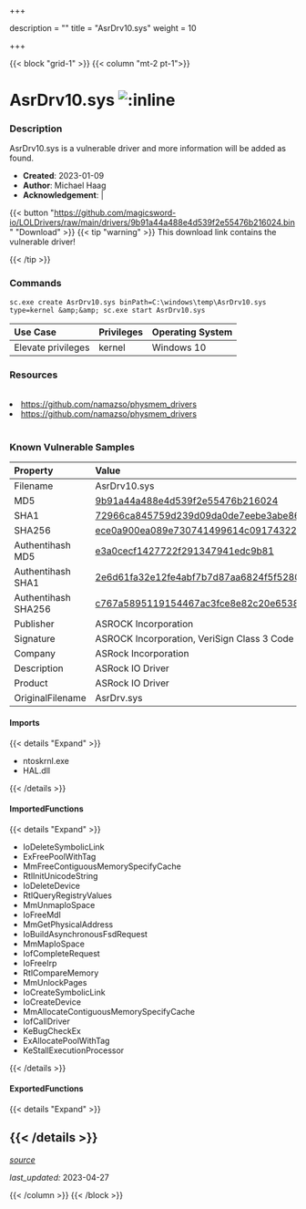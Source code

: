 +++

description = ""
title = "AsrDrv10.sys"
weight = 10

+++


{{< block "grid-1" >}}
{{< column "mt-2 pt-1">}}


# AsrDrv10.sys ![:inline](/images/twitter_verified.png) 


### Description

AsrDrv10.sys is a vulnerable driver and more information will be added as found.

- **Created**: 2023-01-09
- **Author**: Michael Haag
- **Acknowledgement**:  | [](https://twitter.com/)

{{< button "https://github.com/magicsword-io/LOLDrivers/raw/main/drivers/9b91a44a488e4d539f2e55476b216024.bin" "Download" >}}
{{< tip "warning" >}}
This download link contains the vulnerable driver!

{{< /tip >}}

### Commands

```
sc.exe create AsrDrv10.sys binPath=C:\windows\temp\AsrDrv10.sys type=kernel &amp;&amp; sc.exe start AsrDrv10.sys
```

| Use Case | Privileges | Operating System | 
|:---- | ---- | ---- |
| Elevate privileges | kernel | Windows 10 |

### Resources
<br>
<li><a href=" https://github.com/namazso/physmem_drivers"> https://github.com/namazso/physmem_drivers</a></li>
<li><a href="https://github.com/namazso/physmem_drivers">https://github.com/namazso/physmem_drivers</a></li>
<br>

### Known Vulnerable Samples

| Property           | Value |
|:-------------------|:------|
| Filename           | AsrDrv10.sys |
| MD5                | [9b91a44a488e4d539f2e55476b216024](https://www.virustotal.com/gui/file/9b91a44a488e4d539f2e55476b216024) |
| SHA1               | [72966ca845759d239d09da0de7eebe3abe86fee3](https://www.virustotal.com/gui/file/72966ca845759d239d09da0de7eebe3abe86fee3) |
| SHA256             | [ece0a900ea089e730741499614c0917432246ceb5e11599ee3a1bb679e24fd2c](https://www.virustotal.com/gui/file/ece0a900ea089e730741499614c0917432246ceb5e11599ee3a1bb679e24fd2c) |
| Authentihash MD5   | [e3a0cecf1427722f291347941edc9b81](https://www.virustotal.com/gui/search/authentihash%253Ae3a0cecf1427722f291347941edc9b81) |
| Authentihash SHA1  | [2e6d61fa32e12fe4abf7b7d87aa6824f5f528000](https://www.virustotal.com/gui/search/authentihash%253A2e6d61fa32e12fe4abf7b7d87aa6824f5f528000) |
| Authentihash SHA256| [c767a5895119154467ac3fce8e82c20e6538a4e54f6c109001c61f8abd58f9f8](https://www.virustotal.com/gui/search/authentihash%253Ac767a5895119154467ac3fce8e82c20e6538a4e54f6c109001c61f8abd58f9f8) |
| Publisher         | ASROCK Incorporation |
| Signature         | ASROCK Incorporation, VeriSign Class 3 Code Signing 2010 CA, VeriSign   |
| Company           | ASRock Incorporation |
| Description       | ASRock IO Driver |
| Product           | ASRock IO Driver |
| OriginalFilename  | AsrDrv.sys |


#### Imports
{{< details "Expand" >}}
* ntoskrnl.exe
* HAL.dll

{{< /details >}}
#### ImportedFunctions
{{< details "Expand" >}}
* IoDeleteSymbolicLink
* ExFreePoolWithTag
* MmFreeContiguousMemorySpecifyCache
* RtlInitUnicodeString
* IoDeleteDevice
* RtlQueryRegistryValues
* MmUnmapIoSpace
* IoFreeMdl
* MmGetPhysicalAddress
* IoBuildAsynchronousFsdRequest
* MmMapIoSpace
* IofCompleteRequest
* IoFreeIrp
* RtlCompareMemory
* MmUnlockPages
* IoCreateSymbolicLink
* IoCreateDevice
* MmAllocateContiguousMemorySpecifyCache
* IofCallDriver
* KeBugCheckEx
* ExAllocatePoolWithTag
* KeStallExecutionProcessor

{{< /details >}}
#### ExportedFunctions
{{< details "Expand" >}}

{{< /details >}}
-----



[*source*](https://github.com/magicsword-io/LOLDrivers/tree/main/yaml/asrdrv10.yaml)

*last_updated:* 2023-04-27








{{< /column >}}
{{< /block >}}

